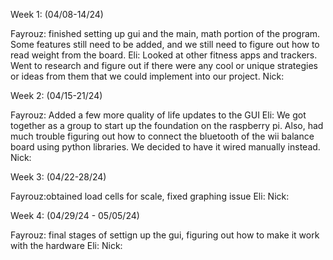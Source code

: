 Week 1: (04/08-14/24)

Fayrouz: finished setting up gui and the main, math portion of the program. Some features still need to be added, and we still need to figure out how to read weight from the board. 
Eli: Looked at other fitness apps and trackers. Went to research and figure out if there were any cool or unique strategies or ideas from them that we could implement into our project.
Nick:

Week 2: (04/15-21/24)

Fayrouz: Added a few more quality of life updates to the GUI
Eli: We got together as a group to start up the foundation on the raspberry pi. Also, had much trouble figuring out how to connect the bluetooth of the wii balance board using python libraries. We decided to have it wired manually instead.
Nick:

Week 3: (04/22-28/24)

Fayrouz:obtained load cells for scale, fixed graphing issue
Eli:
Nick:

Week 4: (04/29/24 - 05/05/24)

Fayrouz: final stages of settign up the gui, figuring out how to make it work with the hardware
Eli:
Nick: